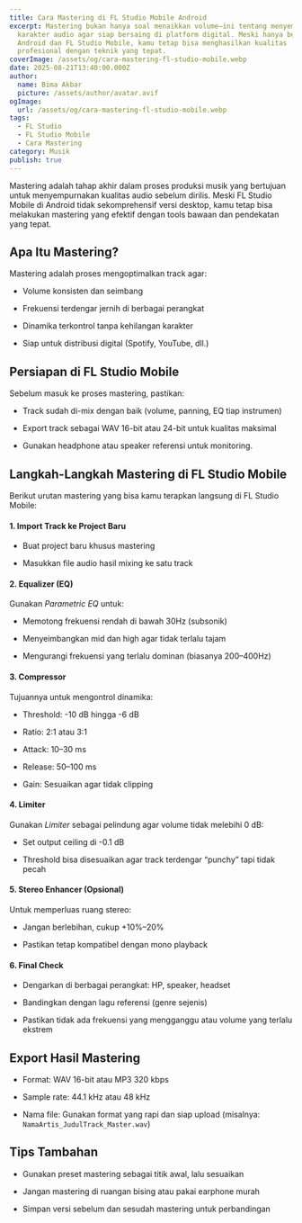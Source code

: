 ```yaml
---
title: Cara Mastering di FL Studio Mobile Android
excerpt: Mastering bukan hanya soal menaikkan volume—ini tentang menyempurnakan
  karakter audio agar siap bersaing di platform digital. Meski hanya bermodal
  Android dan FL Studio Mobile, kamu tetap bisa menghasilkan kualitas
  profesional dengan teknik yang tepat.
coverImage: /assets/og/cara-mastering-fl-studio-mobile.webp
date: 2025-08-21T13:40:00.000Z
author:
  name: Bima Akbar
  picture: /assets/author/avatar.avif
ogImage:
  url: /assets/og/cara-mastering-fl-studio-mobile.webp
tags:
  - FL Studio
  - FL Studio Mobile
  - Cara Mastering
category: Musik
publish: true
---
```

Mastering adalah tahap akhir dalam proses produksi musik yang bertujuan untuk menyempurnakan kualitas audio sebelum dirilis. Meski FL Studio Mobile di Android tidak sekomprehensif versi desktop, kamu tetap bisa melakukan mastering yang efektif dengan tools bawaan dan pendekatan yang tepat.

## Apa Itu Mastering?

Mastering adalah proses mengoptimalkan track agar:

*   Volume konsisten dan seimbang
    
*   Frekuensi terdengar jernih di berbagai perangkat
    
*   Dinamika terkontrol tanpa kehilangan karakter
    
*   Siap untuk distribusi digital (Spotify, YouTube, dll.)
    

## Persiapan di FL Studio Mobile

Sebelum masuk ke proses mastering, pastikan:

*   Track sudah di-mix dengan baik (volume, panning, EQ tiap instrumen)
    
*   Export track sebagai WAV 16-bit atau 24-bit untuk kualitas maksimal
    
*   Gunakan headphone atau speaker referensi untuk monitoring.
    

## Langkah-Langkah Mastering di FL Studio Mobile

Berikut urutan mastering yang bisa kamu terapkan langsung di FL Studio Mobile:

#### 1\. **Import Track ke Project Baru**

*   Buat project baru khusus mastering
    
*   Masukkan file audio hasil mixing ke satu track
    

#### 2\. **Equalizer (EQ)**

Gunakan _Parametric EQ_ untuk:

*   Memotong frekuensi rendah di bawah 30Hz (subsonik)
    
*   Menyeimbangkan mid dan high agar tidak terlalu tajam
    
*   Mengurangi frekuensi yang terlalu dominan (biasanya 200–400Hz)
    

#### 3\. **Compressor**

Tujuannya untuk mengontrol dinamika:

*   Threshold: -10 dB hingga -6 dB
    
*   Ratio: 2:1 atau 3:1
    
*   Attack: 10–30 ms
    
*   Release: 50–100 ms
    
*   Gain: Sesuaikan agar tidak clipping
    

#### 4\. **Limiter**

Gunakan _Limiter_ sebagai pelindung agar volume tidak melebihi 0 dB:

*   Set output ceiling di -0.1 dB
    
*   Threshold bisa disesuaikan agar track terdengar “punchy” tapi tidak pecah
    

#### 5\. **Stereo Enhancer (Opsional)**

Untuk memperluas ruang stereo:

*   Jangan berlebihan, cukup +10%–20%
    
*   Pastikan tetap kompatibel dengan mono playback
    

#### 6\. **Final Check**

*   Dengarkan di berbagai perangkat: HP, speaker, headset
    
*   Bandingkan dengan lagu referensi (genre sejenis)
    
*   Pastikan tidak ada frekuensi yang mengganggu atau volume yang terlalu ekstrem
    

## Export Hasil Mastering

*   Format: WAV 16-bit atau MP3 320 kbps
    
*   Sample rate: 44.1 kHz atau 48 kHz
    
*   Nama file: Gunakan format yang rapi dan siap upload (misalnya: `NamaArtis_JudulTrack_Master.wav`)
    

## Tips Tambahan

*   Gunakan preset mastering sebagai titik awal, lalu sesuaikan
    
*   Jangan mastering di ruangan bising atau pakai earphone murah
    
*   Simpan versi sebelum dan sesudah mastering untuk perbandingan